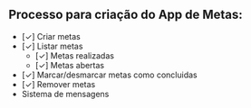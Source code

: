 ## Processo para criação do App de Metas:

- [✓] Criar metas
- [✓] Listar metas
    - [✓] Metas realizadas
    - [✓] Metas abertas
- [✓] Marcar/desmarcar metas como concluidas
- [✓] Remover metas
- Sistema de mensagens